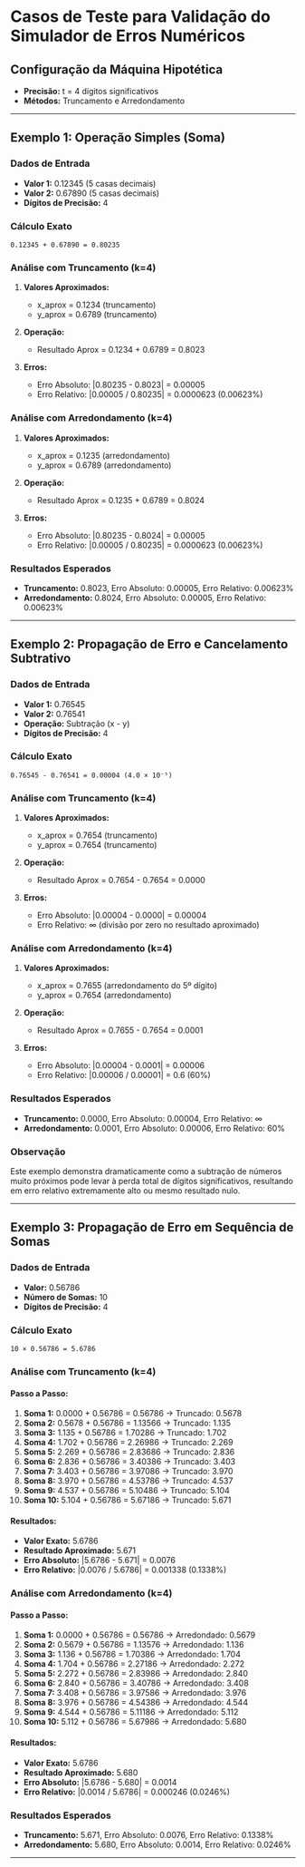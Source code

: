 # Casos de Teste para Validação do Simulador de Erros Numéricos

## Configuração da Máquina Hipotética
- **Precisão:** t = 4 dígitos significativos
- **Métodos:** Truncamento e Arredondamento

---

## Exemplo 1: Operação Simples (Soma)

### Dados de Entrada
- **Valor 1:** 0.12345 (5 casas decimais)
- **Valor 2:** 0.67890 (5 casas decimais)
- **Dígitos de Precisão:** 4

### Cálculo Exato
```
0.12345 + 0.67890 = 0.80235
```

### Análise com Truncamento (k=4)
1. **Valores Aproximados:**
   - x_aprox = 0.1234 (truncamento)
   - y_aprox = 0.6789 (truncamento)

2. **Operação:**
   - Resultado Aprox = 0.1234 + 0.6789 = 0.8023

3. **Erros:**
   - Erro Absoluto: |0.80235 - 0.8023| = 0.00005
   - Erro Relativo: |0.00005 / 0.80235| = 0.0000623 (0.00623%)

### Análise com Arredondamento (k=4)
1. **Valores Aproximados:**
   - x_aprox = 0.1235 (arredondamento)
   - y_aprox = 0.6789 (arredondamento)

2. **Operação:**
   - Resultado Aprox = 0.1235 + 0.6789 = 0.8024

3. **Erros:**
   - Erro Absoluto: |0.80235 - 0.8024| = 0.00005
   - Erro Relativo: |0.00005 / 0.80235| = 0.0000623 (0.00623%)

### Resultados Esperados
- **Truncamento:** 0.8023, Erro Absoluto: 0.00005, Erro Relativo: 0.00623%
- **Arredondamento:** 0.8024, Erro Absoluto: 0.00005, Erro Relativo: 0.00623%

---

## Exemplo 2: Propagação de Erro e Cancelamento Subtrativo

### Dados de Entrada
- **Valor 1:** 0.76545
- **Valor 2:** 0.76541
- **Operação:** Subtração (x - y)
- **Dígitos de Precisão:** 4

### Cálculo Exato
```
0.76545 - 0.76541 = 0.00004 (4.0 × 10⁻⁵)
```

### Análise com Truncamento (k=4)
1. **Valores Aproximados:**
   - x_aprox = 0.7654 (truncamento)
   - y_aprox = 0.7654 (truncamento)

2. **Operação:**
   - Resultado Aprox = 0.7654 - 0.7654 = 0.0000

3. **Erros:**
   - Erro Absoluto: |0.00004 - 0.0000| = 0.00004
   - Erro Relativo: ∞ (divisão por zero no resultado aproximado)

### Análise com Arredondamento (k=4)
1. **Valores Aproximados:**
   - x_aprox = 0.7655 (arredondamento do 5º dígito)
   - y_aprox = 0.7654 (arredondamento)

2. **Operação:**
   - Resultado Aprox = 0.7655 - 0.7654 = 0.0001

3. **Erros:**
   - Erro Absoluto: |0.00004 - 0.0001| = 0.00006
   - Erro Relativo: |0.00006 / 0.00001| = 0.6 (60%)

### Resultados Esperados
- **Truncamento:** 0.0000, Erro Absoluto: 0.00004, Erro Relativo: ∞
- **Arredondamento:** 0.0001, Erro Absoluto: 0.00006, Erro Relativo: 60%

### Observação
Este exemplo demonstra dramaticamente como a subtração de números muito próximos pode levar à perda total de dígitos significativos, resultando em erro relativo extremamente alto ou mesmo resultado nulo.

---

## Exemplo 3: Propagação de Erro em Sequência de Somas

### Dados de Entrada
- **Valor:** 0.56786
- **Número de Somas:** 10
- **Dígitos de Precisão:** 4

### Cálculo Exato
```
10 × 0.56786 = 5.6786
```

### Análise com Truncamento (k=4)

#### Passo a Passo:
1. **Soma 1:** 0.0000 + 0.56786 = 0.56786 → Truncado: 0.5678
2. **Soma 2:** 0.5678 + 0.56786 = 1.13566 → Truncado: 1.135
3. **Soma 3:** 1.135 + 0.56786 = 1.70286 → Truncado: 1.702
4. **Soma 4:** 1.702 + 0.56786 = 2.26986 → Truncado: 2.269
5. **Soma 5:** 2.269 + 0.56786 = 2.83686 → Truncado: 2.836
6. **Soma 6:** 2.836 + 0.56786 = 3.40386 → Truncado: 3.403
7. **Soma 7:** 3.403 + 0.56786 = 3.97086 → Truncado: 3.970
8. **Soma 8:** 3.970 + 0.56786 = 4.53786 → Truncado: 4.537
9. **Soma 9:** 4.537 + 0.56786 = 5.10486 → Truncado: 5.104
10. **Soma 10:** 5.104 + 0.56786 = 5.67186 → Truncado: 5.671

#### Resultados:
- **Valor Exato:** 5.6786
- **Resultado Aproximado:** 5.671
- **Erro Absoluto:** |5.6786 - 5.671| = 0.0076
- **Erro Relativo:** |0.0076 / 5.6786| = 0.001338 (0.1338%)

### Análise com Arredondamento (k=4)

#### Passo a Passo:
1. **Soma 1:** 0.0000 + 0.56786 = 0.56786 → Arredondado: 0.5679
2. **Soma 2:** 0.5679 + 0.56786 = 1.13576 → Arredondado: 1.136
3. **Soma 3:** 1.136 + 0.56786 = 1.70386 → Arredondado: 1.704
4. **Soma 4:** 1.704 + 0.56786 = 2.27186 → Arredondado: 2.272
5. **Soma 5:** 2.272 + 0.56786 = 2.83986 → Arredondado: 2.840
6. **Soma 6:** 2.840 + 0.56786 = 3.40786 → Arredondado: 3.408
7. **Soma 7:** 3.408 + 0.56786 = 3.97586 → Arredondado: 3.976
8. **Soma 8:** 3.976 + 0.56786 = 4.54386 → Arredondado: 4.544
9. **Soma 9:** 4.544 + 0.56786 = 5.11186 → Arredondado: 5.112
10. **Soma 10:** 5.112 + 0.56786 = 5.67986 → Arredondado: 5.680

#### Resultados:
- **Valor Exato:** 5.6786
- **Resultado Aproximado:** 5.680
- **Erro Absoluto:** |5.6786 - 5.680| = 0.0014
- **Erro Relativo:** |0.0014 / 5.6786| = 0.000246 (0.0246%)

### Resultados Esperados
- **Truncamento:** 5.671, Erro Absoluto: 0.0076, Erro Relativo: 0.1338%
- **Arredondamento:** 5.680, Erro Absoluto: 0.0014, Erro Relativo: 0.0246%

---
